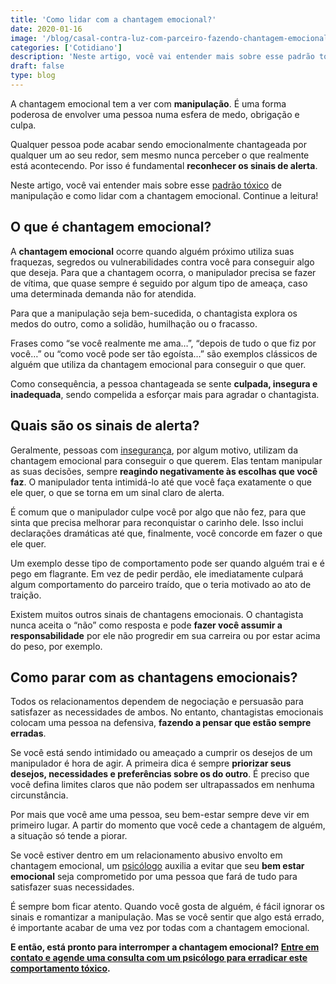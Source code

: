 ```yaml
---
title: 'Como lidar com a chantagem emocional?'
date: 2020-01-16
image: '/blog/casal-contra-luz-com-parceiro-fazendo-chantagem-emocional.jpg'
categories: ['Cotidiano']
description: 'Neste artigo, você vai entender mais sobre esse padrão tóxico de manipulação e como lidar com a chantagem emocional.'
draft: false
type: blog
---
```


A chantagem emocional tem a ver com **manipulação**. É uma forma poderosa de envolver uma pessoa numa esfera de medo, obrigação e culpa.

Qualquer pessoa pode acabar sendo emocionalmente chantageada por qualquer um ao seu redor, sem mesmo nunca perceber o que realmente está acontecendo. Por isso é fundamental **reconhecer os sinais de alerta**.

Neste artigo, você vai entender mais sobre esse [padrão tóxico](/relacionamento-toxico-entenda-se-voce-esta-em-um/) de manipulação e como lidar com a chantagem emocional. Continue a leitura!

## **O que é chantagem emocional?**

A **chantagem emocional** ocorre quando alguém próximo utiliza suas fraquezas, segredos ou vulnerabilidades contra você para conseguir algo que deseja. Para que a chantagem ocorra, o manipulador precisa se fazer de vítima, que quase sempre é seguido por algum tipo de ameaça, caso uma determinada demanda não for atendida.

Para que a manipulação seja bem-sucedida, o chantagista explora os medos do outro, como a solidão, humilhação ou o fracasso.

Frases como “se você realmente me ama…”, “depois de tudo o que fiz por você…” ou “como você pode ser tão egoísta…” são exemplos clássicos de alguém que utiliza da chantagem emocional para conseguir o que quer.

Como consequência, a pessoa chantageada se sente **culpada, insegura e inadequada**, sendo compelida a esforçar mais para agradar o chantagista.

## **Quais são os sinais de alerta?**

Geralmente, pessoas com [insegurança](/5-dicas-para-vencer-a-inseguranca-no-relacionamento/), por algum motivo, utilizam da chantagem emocional para conseguir o que querem. Elas tentam manipular as suas decisões, sempre **reagindo negativamente às escolhas que você faz**. O manipulador tenta intimidá-lo até que você faça exatamente o que ele quer, o que se torna em um sinal claro de alerta.

É comum que o manipulador culpe você por algo que não fez, para que sinta que precisa melhorar para reconquistar o carinho dele. Isso inclui declarações dramáticas até que, finalmente, você concorde em fazer o que ele quer.

Um exemplo desse tipo de comportamento pode ser quando alguém trai e é pego em flagrante. Em vez de pedir perdão, ele imediatamente culpará algum comportamento do parceiro traído, que o teria motivado ao ato de traição.

Existem muitos outros sinais de chantagens emocionais. O chantagista nunca aceita o “não” como resposta e pode **fazer você assumir a responsabilidade** por ele não progredir em sua carreira ou por estar acima do peso, por exemplo.

## **Como parar com as chantagens emocionais?**

Todos os relacionamentos dependem de negociação e persuasão para satisfazer as necessidades de ambos. No entanto, chantagistas emocionais colocam uma pessoa na defensiva, **fazendo a pensar que estão sempre erradas**.

Se você está sendo intimidado ou ameaçado a cumprir os desejos de um manipulador é hora de agir. A primeira dica é sempre **priorizar seus desejos, necessidades e preferências sobre os do outro**. É preciso que você defina limites claros que não podem ser ultrapassados em nenhuma circunstância.

Por mais que você ame uma pessoa, seu bem-estar sempre deve vir em primeiro lugar. A partir do momento que você cede a chantagem de alguém, a situação só tende a piorar.

Se você estiver dentro em um relacionamento abusivo envolto em chantagem emocional, um [psicólogo](/sinais-que-seu-filho-precisa-de-um-psicologo/) auxilia a evitar que seu **bem estar emocional** seja comprometido por uma pessoa que fará de tudo para satisfazer suas necessidades.

É sempre bom ficar atento. Quando você gosta de alguém, é fácil ignorar os sinais e romantizar a manipulação. Mas se você sentir que algo está errado, é importante acabar de uma vez por todas com a chantagem emocional.

**E então, está pronto para interromper a chantagem emocional?** [**Entre em contato e agende uma consulta com um psicólogo para erradicar este comportamento tóxico**](/contato/)**.**
